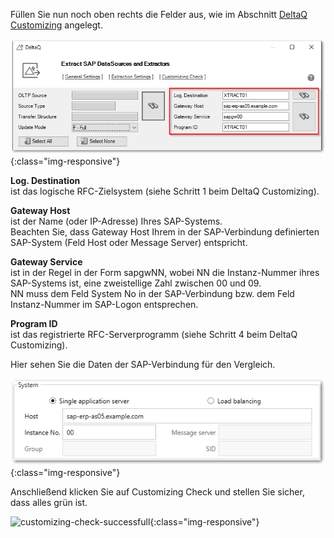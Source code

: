 Füllen Sie nun noch oben rechts die Felder aus, wie im Abschnitt [DeltaQ Customizing](../sap-customizing/customizing-fuer-deltaq) angelegt. 

![deltaq-tech-settings](/img/content/deltaq-tech-settings.png){:class="img-responsive"}

**Log. Destination** <br> ist das logische RFC-Zielsystem (siehe Schritt 1 beim DeltaQ Customizing).

**Gateway Host** <br> ist der Name (oder IP-Adresse) Ihres SAP-Systems. <br>
Beachten Sie, dass Gateway Host Ihrem in der SAP-Verbindung definierten SAP-System (Feld Host oder Message Server) entspricht. 

**Gateway Service** <br> ist in der Regel in der Form sapgwNN, wobei NN die Instanz-Nummer ihres SAP-Systems ist, eine zweistellige Zahl zwischen 00 und 09. <br>
NN muss dem Feld System No in der SAP-Verbindung bzw. dem Feld Instanz-Nummer im SAP-Logon entsprechen. 

**Program ID** <br> ist das registrierte RFC-Serverprogramm (siehe Schritt 4 beim DeltaQ Customizing).

Hier sehen Sie die Daten der SAP-Verbindung für den Vergleich.

![sap-conn-app-ecc](/img/content/sap-conn-app-ecc.png){:class="img-responsive"}

Anschließend klicken Sie auf Customizing Check und stellen Sie sicher, dass alles grün ist. 

![customizing-check-successfull](/img/content/customizing-check-successfull.png){:class="img-responsive"}

